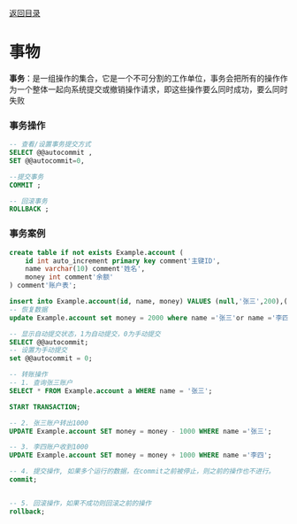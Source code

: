 [返回目录](./1.MySQL概述.md)

# 事物

**事务**：是一组操作的集合，它是一个不可分割的工作单位，事务会把所有的操作作为一个整体一起向系统提交或撤销操作请求，即这些操作要么同时成功，要么同时失败

### 事务操作

```sql
-- 查看/设置事务提交方式
SELECT @@autocommit ,
SET @@autocommit=0,

--提交事务
COMMIT ;

-- 回滚事务
ROLLBACK ;
```

### 事务案例

```sql
create table if not exists Example.account (
	id int auto_increment primary key comment'主键ID',
	name varchar(10) comment'姓名',
	money int comment'余额'
) comment'账户表';

insert into Example.account(id, name, money) VALUES (null,'张三',200),(null,'李四',2000);
-- 恢复数据
update Example.account set money = 2000 where name ='张三'or name ='李四';

-- 显示自动提交状态，1为自动提交，0为手动提交
SELECT @@autocommit;
-- 设置为手动提交
set @@autocommit = 0;

-- 转账操作
-- 1. 查询张三账户
SELECT * FROM Example.account a WHERE name = '张三';

START TRANSACTION;

-- 2. 张三账户转出1000
UPDATE Example.account SET money = money - 1000 WHERE name ='张三';

-- 3. 李四账户收到1000
UPDATE Example.account SET money = money + 1000 WHERE name ='李四'; 

-- 4. 提交操作, 如果多个运行的数据，在commit之前被停止，则之前的操作也不进行。
commit;


-- 5. 回滚操作，如果不成功则回滚之前的操作
rollback;
```





